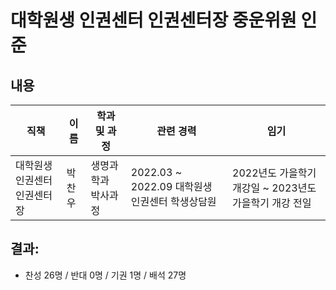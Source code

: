 대학원생 인권센터 인권센터장 중운위원 인준
===

## 내용

| 직책 | 이름 | 학과 및 과정 | 관련 경력 | 임기 |
|---|---|---|---|---|
| 대학원생 인권센터 인권센터장 | 박찬우 | 생명과학과 박사과정 | 2022.03 \~ 2022.09 대학원생 인권센터 학생상담원 | 2022년도 가을학기 개강일 \~ 2023년도 가을학기 개강 전일 |

## 결과:
- 찬성 26명 / 반대 0명 / 기권 1명 / 배석 27명